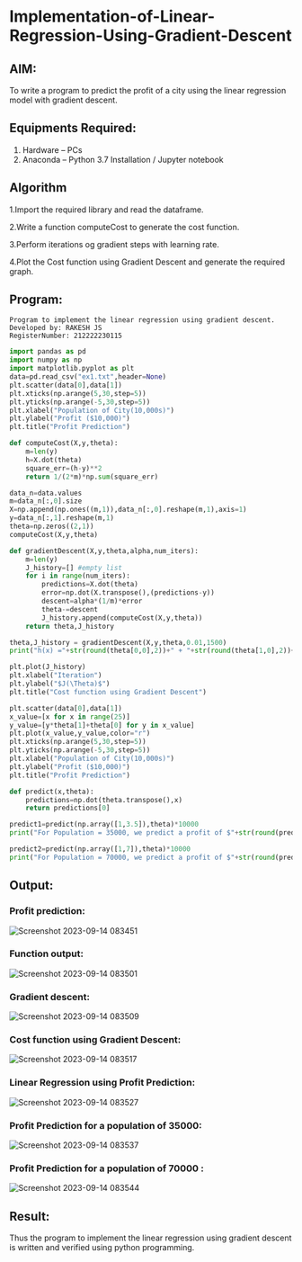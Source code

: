 # Implementation-of-Linear-Regression-Using-Gradient-Descent

## AIM:
To write a program to predict the profit of a city using the linear regression model with gradient descent.

## Equipments Required:
1. Hardware – PCs
2. Anaconda – Python 3.7 Installation / Jupyter notebook

## Algorithm
1.Import the required library and read the dataframe.

2.Write a function computeCost to generate the cost function.

3.Perform iterations og gradient steps with learning rate. 

4.Plot the Cost function using Gradient Descent and generate the required graph. 

## Program:
```
Program to implement the linear regression using gradient descent.
Developed by: RAKESH JS
RegisterNumber: 212222230115
```
``` python
import pandas as pd
import numpy as np
import matplotlib.pyplot as plt
data=pd.read_csv("ex1.txt",header=None)
plt.scatter(data[0],data[1])
plt.xticks(np.arange(5,30,step=5))
plt.yticks(np.arange(-5,30,step=5))
plt.xlabel("Population of City(10,000s)")
plt.ylabel("Profit ($10,000)")
plt.title("Profit Prediction")

def computeCost(X,y,theta):
    m=len(y) 
    h=X.dot(theta) 
    square_err=(h-y)**2
    return 1/(2*m)*np.sum(square_err) 

data_n=data.values
m=data_n[:,0].size
X=np.append(np.ones((m,1)),data_n[:,0].reshape(m,1),axis=1)
y=data_n[:,1].reshape(m,1)
theta=np.zeros((2,1))
computeCost(X,y,theta) 

def gradientDescent(X,y,theta,alpha,num_iters):
    m=len(y)
    J_history=[] #empty list
    for i in range(num_iters):
        predictions=X.dot(theta)
        error=np.dot(X.transpose(),(predictions-y))
        descent=alpha*(1/m)*error
        theta-=descent
        J_history.append(computeCost(X,y,theta))
    return theta,J_history

theta,J_history = gradientDescent(X,y,theta,0.01,1500)
print("h(x) ="+str(round(theta[0,0],2))+" + "+str(round(theta[1,0],2))+"x1")

plt.plot(J_history)
plt.xlabel("Iteration")
plt.ylabel("$J(\Theta)$")
plt.title("Cost function using Gradient Descent")

plt.scatter(data[0],data[1])
x_value=[x for x in range(25)]
y_value=[y*theta[1]+theta[0] for y in x_value]
plt.plot(x_value,y_value,color="r")
plt.xticks(np.arange(5,30,step=5))
plt.yticks(np.arange(-5,30,step=5))
plt.xlabel("Population of City(10,000s)")
plt.ylabel("Profit ($10,000)")
plt.title("Profit Prediction")

def predict(x,theta):
    predictions=np.dot(theta.transpose(),x)
    return predictions[0]

predict1=predict(np.array([1,3.5]),theta)*10000
print("For Population = 35000, we predict a profit of $"+str(round(predict1,0)))

predict2=predict(np.array([1,7]),theta)*10000
print("For Population = 70000, we predict a profit of $"+str(round(predict2,0)))
```

## Output:
### Profit prediction:

![Screenshot 2023-09-14 083451](https://github.com/premalatha-sureshbabu/Implementation-of-Linear-Regression-Using-Gradient-Descent/assets/120620842/eae5f8d1-5fe7-41ee-a716-d4c9f892e7b9)

### Function output:

![Screenshot 2023-09-14 083501](https://github.com/premalatha-sureshbabu/Implementation-of-Linear-Regression-Using-Gradient-Descent/assets/120620842/8328966f-f155-41d5-a301-5ce83c4da162)

### Gradient descent:

![Screenshot 2023-09-14 083509](https://github.com/premalatha-sureshbabu/Implementation-of-Linear-Regression-Using-Gradient-Descent/assets/120620842/72775a91-8083-40fc-ac16-56e5f62cb00a)

### Cost function using Gradient Descent:

![Screenshot 2023-09-14 083517](https://github.com/premalatha-sureshbabu/Implementation-of-Linear-Regression-Using-Gradient-Descent/assets/120620842/18cab297-fdeb-4007-ac8c-95b1dc891150)

### Linear Regression using Profit Prediction:

![Screenshot 2023-09-14 083527](https://github.com/premalatha-sureshbabu/Implementation-of-Linear-Regression-Using-Gradient-Descent/assets/120620842/1fd9342a-a29f-43d1-bdf9-ff205a8cc324)

### Profit Prediction for a population of 35000:

![Screenshot 2023-09-14 083537](https://github.com/premalatha-sureshbabu/Implementation-of-Linear-Regression-Using-Gradient-Descent/assets/120620842/79bfcdfc-f5f6-4849-a336-4c7f925952c4)

### Profit Prediction for a population of 70000 :

![Screenshot 2023-09-14 083544](https://github.com/premalatha-sureshbabu/Implementation-of-Linear-Regression-Using-Gradient-Descent/assets/120620842/247c8b59-6c7c-4ab3-ba67-15ace41f28b6)

## Result:
Thus the program to implement the linear regression using gradient descent is written and verified using python programming.

